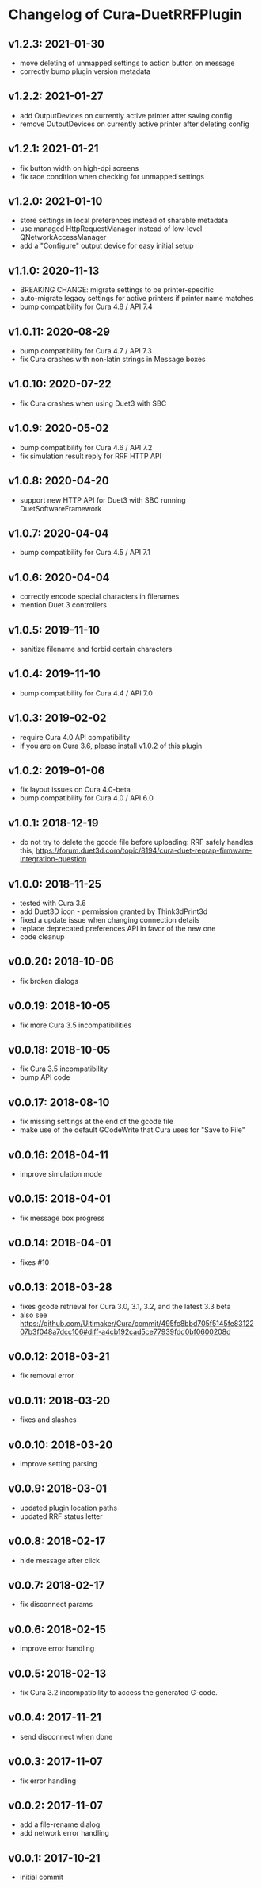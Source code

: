 # Changelog of Cura-DuetRRFPlugin

## v1.2.3: 2021-01-30
  * move deleting of unmapped settings to action button on message
  * correctly bump plugin version metadata

## v1.2.2: 2021-01-27
  * add OutputDevices on currently active printer after saving config
  * remove OutputDevices on currently active printer after deleting config

## v1.2.1: 2021-01-21
  * fix button width on high-dpi screens
  * fix race condition when checking for unmapped settings

## v1.2.0: 2021-01-10
  * store settings in local preferences instead of sharable metadata
  * use managed HttpRequestManager instead of low-level QNetworkAccessManager
  * add a "Configure" output device for easy initial setup

## v1.1.0: 2020-11-13
  * BREAKING CHANGE: migrate settings to be printer-specific
  * auto-migrate legacy settings for active printers if printer name matches
  * bump compatibility for Cura 4.8 / API 7.4

## v1.0.11: 2020-08-29
  * bump compatibility for Cura 4.7 / API 7.3
  * fix Cura crashes with non-latin strings in Message boxes

## v1.0.10: 2020-07-22
  * fix Cura crashes when using Duet3 with SBC

## v1.0.9: 2020-05-02
  * bump compatibility for Cura 4.6 / API 7.2
  * fix simulation result reply for RRF HTTP API

## v1.0.8: 2020-04-20
  * support new HTTP API for Duet3 with SBC running DuetSoftwareFramework

## v1.0.7: 2020-04-04
  * bump compatibility for Cura 4.5 / API 7.1

## v1.0.6: 2020-04-04
  * correctly encode special characters in filenames
  * mention Duet 3 controllers

## v1.0.5: 2019-11-10
  * sanitize filename and forbid certain characters

## v1.0.4: 2019-11-10
  * bump compatibility for Cura 4.4 / API 7.0

## v1.0.3: 2019-02-02
  * require Cura 4.0 API compatibility
  * if you are on Cura 3.6, please install v1.0.2 of this plugin

## v1.0.2: 2019-01-06
  * fix layout issues on Cura 4.0-beta
  * bump compatibility for Cura 4.0 / API 6.0

## v1.0.1: 2018-12-19
  * do not try to delete the gcode file before uploading:
  RRF safely handles this, https://forum.duet3d.com/topic/8194/cura-duet-reprap-firmware-integration-question

## v1.0.0: 2018-11-25
  * tested with Cura 3.6
  * add Duet3D icon - permission granted by Think3dPrint3d
  * fixed a update issue when changing connection details
  * replace deprecated preferences API in favor of the new one
  * code cleanup

## v0.0.20: 2018-10-06
  * fix broken dialogs

## v0.0.19: 2018-10-05
  * fix more Cura 3.5 incompatibilities

## v0.0.18: 2018-10-05
  * fix Cura 3.5 incompatibility
  * bump API code

## v0.0.17: 2018-08-10
  * fix missing settings at the end of the gcode file
  * make use of the default GCodeWrite that Cura uses for "Save to File"

## v0.0.16: 2018-04-11
  * improve simulation mode

## v0.0.15: 2018-04-01
  * fix message box progress

## v0.0.14: 2018-04-01
  * fixes #10

## v0.0.13: 2018-03-28
  * fixes gcode retrieval for Cura 3.0, 3.1, 3.2, and the latest 3.3 beta
  * also see https://github.com/Ultimaker/Cura/commit/495fc8bbd705f5145fe8312207b3f048a7dcc106#diff-a4cb192cad5ce77939fdd0bf0600208d

## v0.0.12: 2018-03-21
  * fix removal error

## v0.0.11: 2018-03-20
  * fixes and slashes

## v0.0.10: 2018-03-20
  * improve setting parsing

## v0.0.9: 2018-03-01
  * updated plugin location paths
  * updated RRF status letter

## v0.0.8: 2018-02-17
  * hide message after click

## v0.0.7: 2018-02-17
  * fix disconnect params

## v0.0.6: 2018-02-15
  * improve error handling

## v0.0.5: 2018-02-13
  * fix Cura 3.2 incompatibility to access the generated G-code.

## v0.0.4: 2017-11-21
  * send disconnect when done

## v0.0.3: 2017-11-07
  * fix error handling

## v0.0.2: 2017-11-07
  * add a file-rename dialog
  * add network error handling

## v0.0.1: 2017-10-21
  * initial commit
